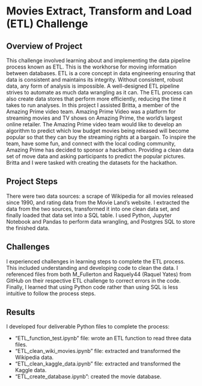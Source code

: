 # Movies Extract, Transform and Load (ETL) Challenge
## Overview of Project
This challenge involved learning about and implementing the data pipeline process known as ETL. This is 
the workhorse for moving information between databases. ETL is a core concept in data engineering 
ensuring that data is consistent and maintains its integrity. Without consistent, robust data, any form of 
analysis is impossible. A well-designed ETL pipeline strives to automate as much data wrangling as it can. 
The ETL process can also create data stores that perform more efficiently, reducing the time it takes to 
run analyses.  In this project I assisted Britta, a member of the Amazing Prime video team. Amazing 
Prime Video was a platform for streaming movies and TV shows on Amazing Prime, the world’s largest online
 retailer. The Amazing Prime video team would like to develop an algorithm to predict which low budget 
 movies being released will become popular so that they can buy the streaming rights at a bargain. To 
 inspire the team, have some fun, and connect with the local coding community, Amazing Prime has decided to 
 sponsor a hackathon. Providing a clean data set of move data and asking participants to predict the popular 
 pictures. Britta and I were tasked with creating the datasets for the hackathon.  </p>

## Project Steps
There were two data sources: a scrape of Wikipedia for all movies released since 1990, and rating data from 
the Movie Land’s website. I extracted the data from the two sources, transformed it into one clean data set, 
and finally loaded that data set into a SQL table. I used Python, Jupyter Notebook and Pandas to perform data 
wrangling, and Postgres SQL to store the finished data. </p>

## Challenges
I experienced challenges in learning steps to complete the ETL process. This included understanding and 
developing code to clean the data. I referenced files from both M_Fullerton and Raquely44 (Raquel Yates) from 
GitHub on their respective ETL challenge to correct errors in the code. Finally, I learned that using Python 
code rather than using SQL is less intuitive to follow the process steps.</p>

## Results
I developed four deliverable Python files to complete the process: 
* “ETL_function_test.ipynb” file: wrote an ETL function to read three data files.
* “ETL_clean_wiki_movies.ipynb” file: extracted and transformed the Wikipedia data.
* “ETL_clean_kaggle_data.ipynb” file: extracted and transformed the Kaggle data.
* “ETL_create_database.ipynb”: created the movie database. </p>

